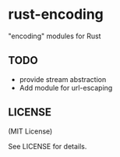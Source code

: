 rust-encoding
=============

"encoding" modules for Rust

TODO
----

* provide stream abstraction
* Add module for url-escaping

LICENSE
-------

(MIT License)

See LICENSE for details.
